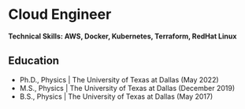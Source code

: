 # Cloud Engineer
**Technical Skills: AWS, Docker, Kubernetes, Terraform, RedHat Linux**

## Education
-	Ph.D., Physics | The University of Texas at Dallas (May 2022)
-	M.S., Physics | The University of Texas at Dallas (December 2019)
-	B.S., Physics | The University of Texas at Dallas (May 2017)

